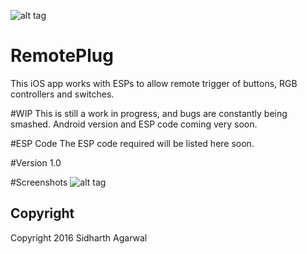 ![alt tag](http://modmygad.com/wp-content/uploads/2016/02/nodeServerLogo.png)
# RemotePlug
This iOS app works with ESPs to allow remote trigger of buttons, RGB controllers and switches.

#WIP
This is still a work in progress, and bugs are constantly being smashed.
Android version and ESP code coming very soon.

#ESP Code
The ESP code required will be listed here soon.

#Version 1.0

#Screenshots
![alt tag](http://modmygad.com/wp-content/uploads/2016/02/IMG_1986.jpg)

## Copyright
Copyright 2016 Sidharth Agarwal
